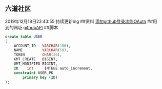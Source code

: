 ## 六道社区
2019年12月18日23:43:55 持续更新ing
##资料
[添加github登录功能OAuth](https://developer.github.com/apps/building-oauth-apps/creating-an-oauth-app/)
##用到的网址
[githubAPI](https://developer.github.com/apps/building-oauth-apps/authorizing-oauth-apps/)
##脚本
```sql
create table USER
(
    ACCOUNT_ID   VARCHAR(100),
    NAME         VARCHAR(50),
    TOKEN        CHAR(36),
    GMT_CREATE   BIGINT,
    GMT_MODIFIED BIGINT,
    ID    int     INTEGE auto_increment,
    constraint USER_PK
        primary key (ID)
);
```
